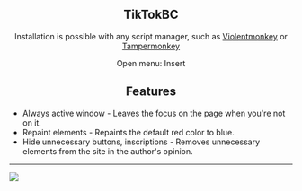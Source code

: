<h2 align="Center">TikTokBC</h2>
<p align="Center">Installation is possible with any script manager, such as <a href="https://violentmonkey.github.io/get-it/">Violentmonkey</a> or <a href="https://www.tampermonkey.net/">Tampermonkey</a></p>
<p align="Center">Open menu: Insert</p>
<h2 align="Center">Features</h2>
<ul>
  <li>Always active window - Leaves the focus on the page when you're not on it.</li>
  <li>Repaint elements - Repaints the default red color to blue.</li>
  <li>Hide unnecessary buttons, inscriptions - Removes unnecessary elements from the site in the author's opinion.</li>
</ul>
<hr>
<img align="center" src="https://i.imgur.com/AStCO3r.png"/>

